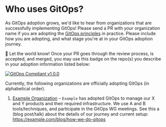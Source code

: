 # Who uses GitOps? 

As GitOps adoption grows, we'd like to hear from organizations that are successfully implementing GitOps! Please send a PR with *your* organization name if you are adopting the [GitOps principles](https://opengitops.dev/#principles) in practice. Please include how you are adopting, and what stage you're at in your GitOps adoption journey.

📣 Let the world know! Once your PR goes through the review process, is accepted, and merged, you may use this badge on the repo(s) you describe in your adoption information listed below:

[![GitOps Compliant v1.0.0](https://img.shields.io/badge/GitOps%20Compliant-v1.0.0-%235D96FC)](https://github.com/open-gitops/documents/blob/release-v1.0.0/PRINCIPLES.md)

Currently, the following organizations are officially adopting GitOps (in alphabetical order). 

1. [Example Organization](https://example.com) – `Example` has adopted GitOps to manage our X and Y products and their required infrastructure. We use A and B tools/techniques, and participate in the GitOps WG meetings. See this a (blog post/talk) about the details of our journey and current setup: <https://example.com/blog/how-we-do-gitops>